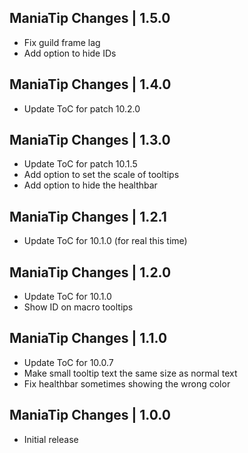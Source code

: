 ManiaTip Changes | 1.5.0
------------------------
- Fix guild frame lag
- Add option to hide IDs

ManiaTip Changes | 1.4.0
------------------------
- Update ToC for patch 10.2.0

ManiaTip Changes | 1.3.0
------------------------
- Update ToC for patch 10.1.5
- Add option to set the scale of tooltips
- Add option to hide the healthbar

ManiaTip Changes | 1.2.1
------------------------
- Update ToC for 10.1.0 (for real this time)

ManiaTip Changes | 1.2.0
------------------------
- Update ToC for 10.1.0
- Show ID on macro tooltips

ManiaTip Changes | 1.1.0
------------------------
- Update ToC for 10.0.7
- Make small tooltip text the same size as normal text
- Fix healthbar sometimes showing the wrong color

ManiaTip Changes | 1.0.0
------------------------
- Initial release